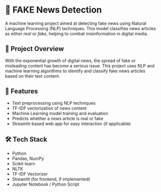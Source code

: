 # 📰 FAKE News Detection
A machine learning project aimed at detecting fake news using Natural Language Processing (NLP) techniques. This model classifies news articles as either *real* or *fake*, helping to combat misinformation in digital media.

## 📌 Project Overview
With the exponential growth of digital news, the spread of fake or misleading content has become a serious issue. This project uses NLP and machine learning algorithms to identify and classify fake news articles based on their text content.

## 🚀 Features
- Text preprocessing using NLP techniques
- TF-IDF vectorization of news content
- Machine Learning model training and evaluation
- Predicts whether a news article is real or fake
- Streamlit-based web app for easy interaction (if applicable)

 ## 🛠️ Tech Stack
- Python
- Pandas, NumPy
- Scikit-learn
- NLTK
- TF-IDF Vectorizer
- Streamlit (for frontend, if implemented)
- Jupyter Notebook / Python Script
